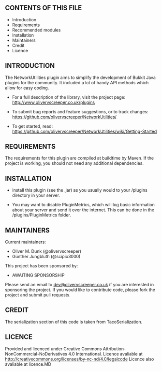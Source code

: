 CONTENTS OF THIS FILE
---------------------

* Introduction
* Requirements
* Recommended modules
* Installation
* Maintainers
* Credit
* Licence

INTRODUCTION
------------
The NetworkUtilities plugin aims to simplify the development of Bukkit
Java plugins for the community. It included a lot of handy API
methods which allow for easy coding.

* For a full description of the library, visit the project page:
http://www.olivervscreeper.co.uk/plugins

* To submit bug reports and feature suggestions, or to track changes:
https://github.com/olivervscreeper/NetworkUtilities/

* To get started, read:
https://github.com/olivervscreeper/NetworkUtilities/wiki/Getting-Started

REQUIREMENTS
------------
The requirements for this plugin are compiled at buildtime by Maven.
If the project is working, you should not need any additional
dependencies.

INSTALLATION
------------
* Install this plugin (see the .jar) as you usually would to your
/plugins directory in your server.

* You may want to disable PluginMetrics, which will log basic
information about your server and send it over the internet.
This can be done in the /plugins/PluginMetrics folder.

MAINTAINERS
-----------
Current maintainers:
* Oliver M. Dunk (@olivervscreeper)
* Günther Jungbluth (@scipio3000)

This project has been sponsored by:
* AWAITING SPONSORSHIP

Please send an email to dev@olivervscreeper.co.uk if you are interested
in sponsoring the project. If you would like to contribute code, please
fork the project and submit pull requests.

CREDIT
-----------
The serialization section of this code is taken from TacoSerialization.


LICENCE
-------
Provided and licenced under Creative Commons Attribution-NonCommercial-NoDerivatives 4.0 International.
Licence avaliable at http://creativecommons.org/licenses/by-nc-nd/4.0/legalcode
Licence also avaliable at licence.MD
